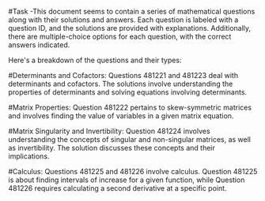 #Task 
-This document seems to contain a series of mathematical questions along with their solutions and answers. Each question is labeled with a question ID, and the solutions are provided with explanations. Additionally, there are multiple-choice options for each question, with the correct answers indicated.

Here's a breakdown of the questions and their types:

#Determinants and Cofactors: Questions 481221 and 481223 deal with determinants and cofactors. The solutions involve understanding the properties of determinants and solving equations involving determinants.

#Matrix Properties: Question 481222 pertains to skew-symmetric matrices and involves finding the value of variables in a given matrix equation.

#Matrix Singularity and Invertibility: Question 481224 involves understanding the concepts of singular and non-singular matrices, as well as invertibility. The solution discusses these concepts and their implications.

#Calculus: Questions 481225 and 481226 involve calculus. Question 481225 is about finding intervals of increase for a given function, while Question 481226 requires calculating a second derivative at a specific point.
